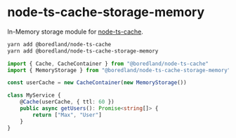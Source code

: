 # node-ts-cache-storage-memory

In-Memory storage module for [node-ts-cache](https://www.npmjs.com/package/@boredland/node-ts-cache).

```bash
yarn add @boredland/node-ts-cache
yarn add @boredland/node-ts-cache-storage-memory
```

```ts
import { Cache, CacheContainer } from "@boredland/node-ts-cache"
import { MemoryStorage } from "@boredland/node-ts-cache-storage-memory"

const userCache = new CacheContainer(new MemoryStorage())

class MyService {
    @Cache(userCache, { ttl: 60 })
    public async getUsers(): Promise<string[]> {
        return ["Max", "User"]
    }
}
```
